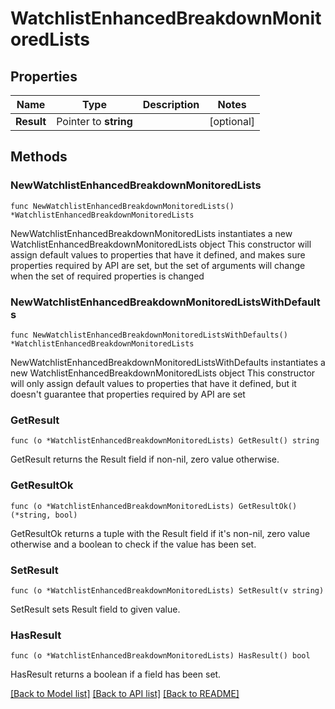 # WatchlistEnhancedBreakdownMonitoredLists

## Properties

Name | Type | Description | Notes
------------ | ------------- | ------------- | -------------
**Result** | Pointer to **string** |  | [optional] 

## Methods

### NewWatchlistEnhancedBreakdownMonitoredLists

`func NewWatchlistEnhancedBreakdownMonitoredLists() *WatchlistEnhancedBreakdownMonitoredLists`

NewWatchlistEnhancedBreakdownMonitoredLists instantiates a new WatchlistEnhancedBreakdownMonitoredLists object
This constructor will assign default values to properties that have it defined,
and makes sure properties required by API are set, but the set of arguments
will change when the set of required properties is changed

### NewWatchlistEnhancedBreakdownMonitoredListsWithDefaults

`func NewWatchlistEnhancedBreakdownMonitoredListsWithDefaults() *WatchlistEnhancedBreakdownMonitoredLists`

NewWatchlistEnhancedBreakdownMonitoredListsWithDefaults instantiates a new WatchlistEnhancedBreakdownMonitoredLists object
This constructor will only assign default values to properties that have it defined,
but it doesn't guarantee that properties required by API are set

### GetResult

`func (o *WatchlistEnhancedBreakdownMonitoredLists) GetResult() string`

GetResult returns the Result field if non-nil, zero value otherwise.

### GetResultOk

`func (o *WatchlistEnhancedBreakdownMonitoredLists) GetResultOk() (*string, bool)`

GetResultOk returns a tuple with the Result field if it's non-nil, zero value otherwise
and a boolean to check if the value has been set.

### SetResult

`func (o *WatchlistEnhancedBreakdownMonitoredLists) SetResult(v string)`

SetResult sets Result field to given value.

### HasResult

`func (o *WatchlistEnhancedBreakdownMonitoredLists) HasResult() bool`

HasResult returns a boolean if a field has been set.


[[Back to Model list]](../README.md#documentation-for-models) [[Back to API list]](../README.md#documentation-for-api-endpoints) [[Back to README]](../README.md)


